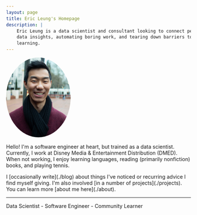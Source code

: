```yaml
---
layout: page
title: Eric Leung's Homepage
description: |
    Eric Leung is a data scientist and consultant looking to connect people to
    data insights, automating boring work, and tearing down barriers to
    learning.
---
```


<a href="./about">
<img src="assets/weathermachine_headshot.jpg" alt="Headshot profile picture" style="border-radius: 50%" width="35%">
</a>

<p class="text-center">
    Hello!
    I'm a software engineer at heart, but trained as a data scientist.
    Currently, I work at Disney Media & Entertainment Distribution (DMED).
    When not working, I enjoy learning languages, reading (primarily
    nonfiction) books, and playing tennis.
</p>

<p class="text-center">
    I [occasionally write](./blog) about things I've noticed or recurring
    advice I find myself giving.
    I'm also involved [in a number of projects](./projects).
    You can learn more [about me here](./about).
</p>

<hr/>

<p class="text-center">Data Scientist - Software Engineer - Community Learner</p>


